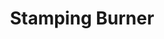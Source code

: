 ---
title: "Stamping Burner"
description: "SSB004"
draft: false
image1 : 
  - name : "images/portfolio/Stamping-Burner/ssb004.jpg"
bg_image: "images/BurnerGroup.jpg"
category: "Stamping Burner"
information:
  - label : "Item"
    info : "SSB004"
  - label : "Description"
    info : '16" OVAL DUAL BURNER'
  - label : "Material"
    info : "Stainless Steel"
  - label : "Finished"
    info : "Polished"
  - label : "Size"
    info : '3-1/8" X 16"'
---